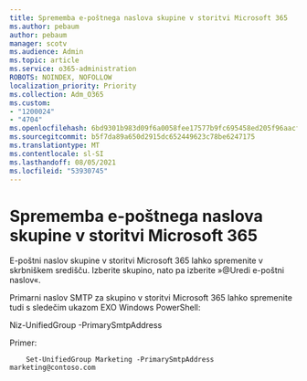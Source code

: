 ```yaml
---
title: Sprememba e-poštnega naslova skupine v storitvi Microsoft 365
ms.author: pebaum
author: pebaum
manager: scotv
ms.audience: Admin
ms.topic: article
ms.service: o365-administration
ROBOTS: NOINDEX, NOFOLLOW
localization_priority: Priority
ms.collection: Adm_O365
ms.custom:
- "1200024"
- "4704"
ms.openlocfilehash: 6bd9301b983d09f6a0058fee17577b9fc695458ed205f96aacf79a87e4a91e34
ms.sourcegitcommit: b5f7da89a650d2915dc652449623c78be6247175
ms.translationtype: MT
ms.contentlocale: sl-SI
ms.lasthandoff: 08/05/2021
ms.locfileid: "53930745"
---
```

# <a name="change-email-address-of-a-microsoft-365-group"></a>Sprememba e-poštnega naslova skupine v storitvi Microsoft 365

E-poštni naslov skupine v storitvi Microsoft 365 lahko spremenite v skrbniškem središču. Izberite skupino, nato pa izberite »@Uredi e-poštni naslov«.

Primarni naslov SMTP za skupino v storitvi Microsoft 365 lahko spremenite tudi s sledečim ukazom EXO Windows PowerShell:

Niz-UnifiedGroup <Group Name> -PrimarySmtpAddress <new SMTP Address>

Primer:

```
    Set-UnifiedGroup Marketing -PrimarySmtpAddress marketing@contoso.com
```
